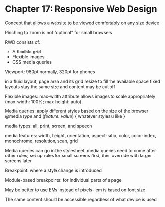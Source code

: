 # Chapter 17: Responsive Web Design

Concept that allows a website to be viewed comfortably on any size device

Pinching to zoom is not "optimal" for small browsers

RWD consists of:
* A flexible grid
* Flexible images
* CSS media queries

Viewport: 980pt normally, 320pt for phones

in a fluid layout, page area and its grid resize to fill the available space
fixed layouts stay the same size and content may be cut off

Flexible images: max-width attribute allows images to scale appropriately (max-width: 100%; max-height: auto)

Media queries: apply different styles based on the size of the browser
@media *type* and (*feature: value*) {
    whatever styles u like
}

media types: all, print, screen, and speech

media features: width, height, orientation, aspect-ratio, color, color-index, monochrome, resolution, scan, grid

Media queries can go in the stylesheet, media queries need to come after other rules; set up rules for small screens first, then override with larger screens later

Breakpoint: where a style change is introduced

Module-based breakpoints: for individual parts of a page

May be better to use EMs instead of pixels- em is based on font size

The same content should be accessible regardless of what device is used